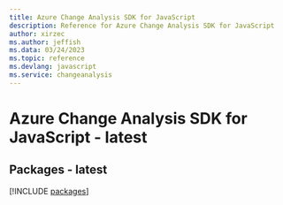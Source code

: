 ```yaml
---
title: Azure Change Analysis SDK for JavaScript
description: Reference for Azure Change Analysis SDK for JavaScript
author: xirzec
ms.author: jeffish
ms.data: 03/24/2023
ms.topic: reference
ms.devlang: javascript
ms.service: changeanalysis
---
```

# Azure Change Analysis SDK for JavaScript - latest
## Packages - latest
[!INCLUDE [packages](change-analysis-index.md)]